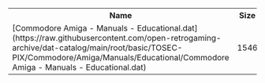 <table>
<tr><th>Name</th><th>Size</th></tr>
<tr><td>
[Commodore Amiga - Manuals - Educational.dat](https://raw.githubusercontent.com/open-retrogaming-archive/dat-catalog/main/root/basic/TOSEC-PIX/Commodore/Amiga/Manuals/Educational/Commodore Amiga - Manuals - Educational.dat)
</td><td>1546</td></tr>
</table>
